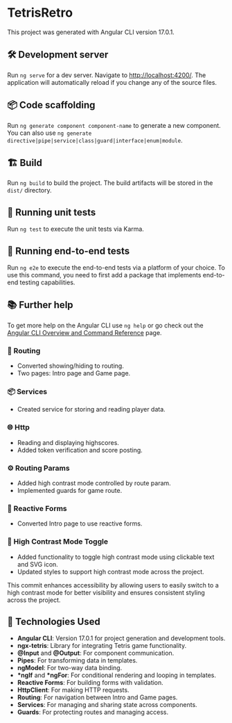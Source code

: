 # TetrisRetro

This project was generated with Angular CLI version 17.0.1.

## 🛠️ Development server
Run `ng serve` for a dev server. Navigate to [http://localhost:4200/](http://localhost:4200/). The application will automatically reload if you change any of the source files.

## 📦 Code scaffolding
Run `ng generate component component-name` to generate a new component. You can also use `ng generate directive|pipe|service|class|guard|interface|enum|module`.

## 🏗️ Build
Run `ng build` to build the project. The build artifacts will be stored in the `dist/` directory.

## 🧪 Running unit tests
Run `ng test` to execute the unit tests via Karma.

## 🧩 Running end-to-end tests
Run `ng e2e` to execute the end-to-end tests via a platform of your choice. To use this command, you need to first add a package that implements end-to-end testing capabilities.

## 📚 Further help
To get more help on the Angular CLI use `ng help` or go check out the [Angular CLI Overview and Command Reference](https://angular.io/cli) page.

### 🚀 Routing
- Converted showing/hiding to routing.
- Two pages: Intro page and Game page.

### 📦 Services
- Created service for storing and reading player data.

### 🌐 Http
- Reading and displaying highscores.
- Added token verification and score posting.

### ⚙️ Routing Params
- Added high contrast mode controlled by route param.
- Implemented guards for game route.

### 📝 Reactive Forms
- Converted Intro page to use reactive forms.

### 🎨 High Contrast Mode Toggle
- Added functionality to toggle high contrast mode using clickable text and SVG icon.
- Updated styles to support high contrast mode across the project.

This commit enhances accessibility by allowing users to easily switch to a high contrast mode for better visibility and ensures consistent styling across the project.

## 🔧 Technologies Used
- **Angular CLI**: Version 17.0.1 for project generation and development tools.
- **ngx-tetris**: Library for integrating Tetris game functionality.
- **@Input** and **@Output**: For component communication.
- **Pipes**: For transforming data in templates.
- **ngModel**: For two-way data binding.
- **\*ngIf** and **\*ngFor**: For conditional rendering and looping in templates.
- **Reactive Forms**: For building forms with validation.
- **HttpClient**: For making HTTP requests.
- **Routing**: For navigation between Intro and Game pages.
- **Services**: For managing and sharing state across components.
- **Guards**: For protecting routes and managing access.
